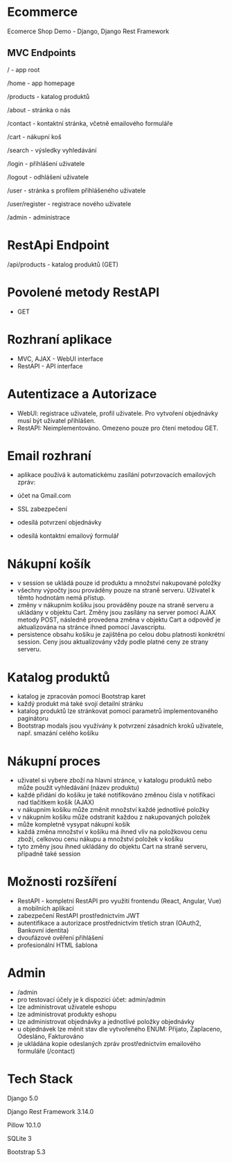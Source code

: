 # Ecommerce
 Ecomerce Shop Demo - Django, Django Rest Framework

## MVC Endpoints
/ - app root

/home - app homepage

/products - katalog produktů

/about - stránka o nás

/contact - kontaktní stránka, včetně emailového formuláře

/cart - nákupní koš

/search - výsledky vyhledávání

/login - přihlášení uživatele

/logout - odhlášení uživatele

/user - stránka s profilem přihlášeného uživatele

/user/register - registrace nového uživatele

/admin - administrace

# RestApi Endpoint
/api/products - katalog produktů (GET)

# Povolené metody RestAPI
- GET

# Rozhraní aplikace
- MVC, AJAX - WebUI interface
- RestAPI - API interface

# Autentizace a Autorizace
- WebUI: registrace uživatele, profil uživatele. Pro vytvoření objednávky musí být uživatel přihlášen.
- RestAPI: Neimplementováno. Omezeno pouze pro čtení metodou GET.

# Email rozhraní
- aplikace používá k automatickému zasílání potvrzovacích emailových zpráv:

- účet na Gmail.com
- SSL zabezpečení
- odesílá potvrzení objednávky
- odesílá kontaktní emailový formulář

# Nákupní košík
- v session se ukládá pouze id produktu a množství nakupované položky
- všechny výpočty jsou prováděny pouze na straně serveru. Uživatel k těmto hodnotám nemá přístup.
- změny v nákupním košíku jsou prováděny pouze na straně serveru a ukládány v objektu Cart. Změny jsou zasílány na server pomocí AJAX metody POST, následně provedena změna v objektu Cart a odpověď je aktualizována na stránce ihned pomocí Javascriptu.
- persistence obsahu košíku je zajištěna po celou dobu platnosti konkrétní session. Ceny jsou aktualizovány vždy podle platné ceny ze strany serveru.

# Katalog produktů
- katalog je zpracován pomocí Bootstrap karet
- každý produkt má také svojí detailní stránku
- katalog produktů lze stránkovat pomocí parametrů implementovaného paginátoru
- Bootstrap modals jsou využívány k potvrzení zásadních kroků uživatele, např. smazání celého košíku

# Nákupní proces
- uživatel si vybere zboží na hlavní stránce, v katalogu produktů nebo může použít vyhledávání (název produktu)
- každé přidání do košíku je také notifikováno změnou čísla v notifikaci nad tlačítkem košík (AJAX)
- v nákupním košíku může změnit množství každé jednotlivé položky
- v nákupním košíku může odstranit každou z nakupovaných položek
- může kompletně vysypat nákupní košík
- každá změna množství v košíku má ihned vliv na položkovou cenu zboží, celkovou cenu nákupu a množství položek v košíku
- tyto změny jsou ihned ukládány do objektu Cart na straně serveru, případně také session 

# Možnosti rozšíření
- RestAPI - kompletní RestAPI pro využití frontendu (React, Angular, Vue) a mobilních aplikací
- zabezpečení RestAPI prostřednictvím JWT
- autentifikace a autorizace prostřednictvím třetích stran (OAuth2, Bankovní identita)
- dvoufázové ověření přihlášení
- profesionální HTML šablona

# Admin
- /admin
- pro testovací účely je k dispozici účet: admin/admin
- lze administrovat uživatele eshopu
- lze administrovat produkty eshopu
- lze administrovat objednávky a jednotlivé položky objednávky
- u objednávek lze měnit stav dle vytvořeného ENUM: Přijato, Zaplaceno, Odesláno, Fakturováno
- je ukládána kopie odeslaných zpráv prostřednictvím emailového formuláře (/contact)

# Tech Stack
Django 5.0

Django Rest Framework 3.14.0

Pillow 10.1.0

SQLite 3

Bootstrap 5.3